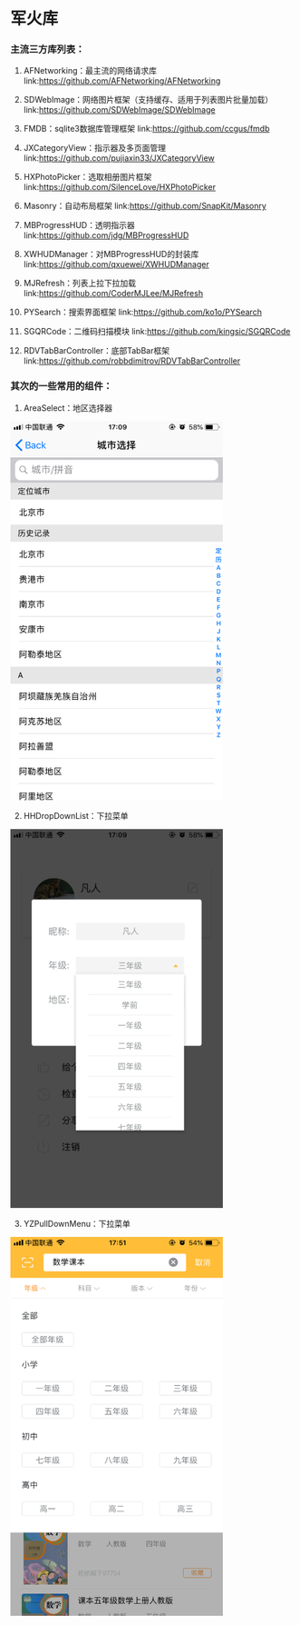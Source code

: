 
# 军火库

### 主流三方库列表：

1. AFNetworking：最主流的网络请求库 link:https://github.com/AFNetworking/AFNetworking

2. SDWebImage：网络图片框架（支持缓存、适用于列表图片批量加载）link:https://github.com/SDWebImage/SDWebImage

3. FMDB：sqlite3数据库管理框架 link:https://github.com/ccgus/fmdb

4. JXCategoryView：指示器及多页面管理 link:https://github.com/pujiaxin33/JXCategoryView
5. HXPhotoPicker：选取相册图片框架 link:https://github.com/SilenceLove/HXPhotoPicker
6. Masonry：自动布局框架 link:https://github.com/SnapKit/Masonry
7. MBProgressHUD：透明指示器 link:https://github.com/jdg/MBProgressHUD
8. XWHUDManager：对MBProgressHUD的封装库 link:https://github.com/qxuewei/XWHUDManager
9. MJRefresh：列表上拉下拉加载 link:https://github.com/CoderMJLee/MJRefresh
10. PYSearch：搜索界面框架 link:https://github.com/ko1o/PYSearch
11. SGQRCode：二维码扫描模块 link:https://github.com/kingsic/SGQRCode
12. RDVTabBarController：底部TabBar框架 link:https://github.com/robbdimitrov/RDVTabBarController



### 其次的一些常用的组件：

1. AreaSelect：地区选择器

<img src="https://github.com/HCorleone/Arsenal/blob/master/pic/AreaSelect.PNG" alt="Sample"  width="375" height="667">

2. HHDropDownList：下拉菜单

<img src="https://github.com/HCorleone/Arsenal/blob/master/pic/HHDropDownList.PNG" alt="Sample"  width="375" height="667">

3. YZPullDownMenu：下拉菜单

<img src="https://github.com/HCorleone/Arsenal/blob/master/pic/YZPullDownMenu.png" alt="Sample"  width="375" height="667">



